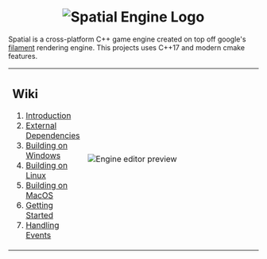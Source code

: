 <h1 align="center">
    <img alt="Spatial Engine Logo" src="https://imgur.com/FCtZik3" />
</h1>

Spatial is a cross-platform C++ game engine created on top off google's [filament](https://github.com/google/filament) rendering engine. This projects uses C++17 and modern cmake features.

<table>
  <tr>
    <td width="25%">
      <h2>Wiki</h2>
      <ol>
        <li><a href="https://github.com/luizgabriel/Spatial.Engine/wiki">Introduction</a></li>
        <li><a href="https://github.com/luizgabriel/Spatial.Engine/wiki/External-Dependencies">External Dependencies</a></li>
        <li><a href="https://github.com/luizgabriel/Spatial.Engine/wiki/Building-on-Windows">Building on Windows</a></li>
        <li><a href="https://github.com/luizgabriel/Spatial.Engine/wiki/Building-on-Linux">Building on Linux</a></li>
        <li><a href="https://github.com/luizgabriel/Spatial.Engine/wiki/Building-on-MacOS">Building on MacOS</a></li>
        <li><a href="https://github.com/luizgabriel/Spatial.Engine/wiki/Getting-Started">Getting Started</a></li>
        <li><a href="https://github.com/luizgabriel/Spatial.Engine/wiki/Handling-Events">Handling Events</a></li>
      </ol>
    </td>
    <td width="75%">
       <img src="https://i.imgur.com/sZ1wdON.png" alt="Engine editor preview"/>
    </td>
  </tr>
</table>
